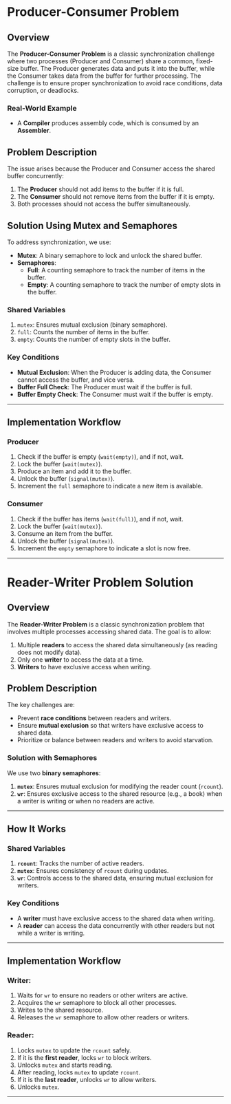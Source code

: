 # Producer-Consumer Problem

## Overview

The **Producer-Consumer Problem** is a classic synchronization challenge where two processes (Producer and Consumer) share a common, fixed-size buffer. The Producer generates data and puts it into the buffer, while the Consumer takes data from the buffer for further processing. The challenge is to ensure proper synchronization to avoid race conditions, data corruption, or deadlocks.

### Real-World Example
- A **Compiler** produces assembly code, which is consumed by an **Assembler**.

## Problem Description

The issue arises because the Producer and Consumer access the shared buffer concurrently:
1. The **Producer** should not add items to the buffer if it is full.
2. The **Consumer** should not remove items from the buffer if it is empty.
3. Both processes should not access the buffer simultaneously.

## Solution Using Mutex and Semaphores

To address synchronization, we use:
- **Mutex**: A binary semaphore to lock and unlock the shared buffer.
- **Semaphores**: 
  - **Full**: A counting semaphore to track the number of items in the buffer.
  - **Empty**: A counting semaphore to track the number of empty slots in the buffer.

### Shared Variables
1. `mutex`: Ensures mutual exclusion (binary semaphore).
2. `full`: Counts the number of items in the buffer.
3. `empty`: Counts the number of empty slots in the buffer.

### Key Conditions
- **Mutual Exclusion**: When the Producer is adding data, the Consumer cannot access the buffer, and vice versa.
- **Buffer Full Check**: The Producer must wait if the buffer is full.
- **Buffer Empty Check**: The Consumer must wait if the buffer is empty.

---

## Implementation Workflow

### Producer
1. Check if the buffer is empty (`wait(empty)`), and if not, wait.
2. Lock the buffer (`wait(mutex)`).
3. Produce an item and add it to the buffer.
4. Unlock the buffer (`signal(mutex)`).
5. Increment the `full` semaphore to indicate a new item is available.

### Consumer
1. Check if the buffer has items (`wait(full)`), and if not, wait.
2. Lock the buffer (`wait(mutex)`).
3. Consume an item from the buffer.
4. Unlock the buffer (`signal(mutex)`).
5. Increment the `empty` semaphore to indicate a slot is now free.

---

# Reader-Writer Problem Solution

## Overview

The **Reader-Writer Problem** is a classic synchronization problem that involves multiple processes accessing shared data. The goal is to allow:
1. Multiple **readers** to access the shared data simultaneously (as reading does not modify data).
2. Only one **writer** to access the data at a time.
3. **Writers** to have exclusive access when writing.

## Problem Description

The key challenges are:
- Prevent **race conditions** between readers and writers.
- Ensure **mutual exclusion** so that writers have exclusive access to shared data.
- Prioritize or balance between readers and writers to avoid starvation.

### Solution with Semaphores

We use two **binary semaphores**:
1. **`mutex`**: Ensures mutual exclusion for modifying the reader count (`rcount`).
2. **`wr`**: Ensures exclusive access to the shared resource (e.g., a book) when a writer is writing or when no readers are active.

---

## How It Works

### Shared Variables
1. **`rcount`**: Tracks the number of active readers.
2. **`mutex`**: Ensures consistency of `rcount` during updates.
3. **`wr`**: Controls access to the shared data, ensuring mutual exclusion for writers.

### Key Conditions
- A **writer** must have exclusive access to the shared data when writing.
- A **reader** can access the data concurrently with other readers but not while a writer is writing.

---

## Implementation Workflow

### Writer:
1. Waits for `wr` to ensure no readers or other writers are active.
2. Acquires the `wr` semaphore to block all other processes.
3. Writes to the shared resource.
4. Releases the `wr` semaphore to allow other readers or writers.

### Reader:
1. Locks `mutex` to update the `rcount` safely.
2. If it is the **first reader**, locks `wr` to block writers.
3. Unlocks `mutex` and starts reading.
4. After reading, locks `mutex` to update `rcount`.
5. If it is the **last reader**, unlocks `wr` to allow writers.
6. Unlocks `mutex`.

---